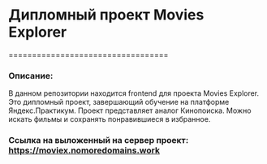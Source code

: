 # Дипломный проект Movies Explorer
==================================

### Описание:
В данном репозитории находится frontend для проекта Movies Explorer. Это дипломный проект, завершающий обучение на платформе Яндекс.Практикум. Проект представляет аналог Кинопоиска. Можно искать фильмы и сохранять понравившиеся в избранное.

### Ссылка на выложенный на сервер проект: https://moviex.nomoredomains.work
